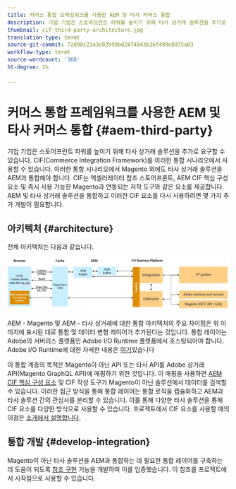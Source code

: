 ```yaml
---
title: 커머스 통합 프레임워크를 사용한 AEM 및 타사 커머스 통합
description: 기업 기업은 스토어프런트 파워를 높이기 위해 타사 상거래 솔루션을 추가로 요구할 수 있습니다. 이러한 통합 시나리오에서 CIF(Commerce Integration Framework)를 사용하여 I/O 런타임을 사용하여 타사 상거래 솔루션을 Adobe Experience Manager에 연결할 수 있습니다.
thumbnail: cif-third-party-architecture.jpg
translation-type: tm+mt
source-git-commit: 72d98c21a3c02b98bd2474843b36f499e8d75a03
workflow-type: tm+mt
source-wordcount: '368'
ht-degree: 1%

---
```



# 커머스 통합 프레임워크를 사용한 AEM 및 타사 커머스 통합 {#aem-third-party}

기업 기업은 스토어프런트 파워를 높이기 위해 타사 상거래 솔루션을 추가로 요구할 수 있습니다. CIF(Commerce Integration Framework)를 이러한 통합 시나리오에서 사용할 수 있습니다. 이러한 통합 시나리오에서 Magento 외에도 타사 상거래 솔루션을 AEM과 통합해야 합니다. CIF는 액셀러레이터 참조 스토어프론트, AEM CIF 핵심 구성 요소 및 즉시 사용 가능한 Magento과 연동되는 저작 도구와 같은 요소를 제공합니다. AEM 및 타사 상거래 솔루션을 통합하고 이러한 CIF 요소를 다시 사용하려면 몇 가지 추가 개발이 필요합니다.

## 아키텍처 {#architecture}

전체 아키텍처는 다음과 같습니다.

![AEM Magento이 아닌 타사 아키텍처 개요](/help/commerce-cloud/assets/AEM_nonMagento_Architecture.JPG)

AEM - Magento 및 AEM - 타사 상거래에 대한 통합 아키텍처의 주요 차이점은 위 이미지에 표시된 대로 통합 및 데이터 변형 레이어가 추가된다는 것입니다. 통합 레이어는 Adobe의 서버리스 플랫폼인 Adobe I/O Runtime 플랫폼에서 호스팅되어야 합니다. Adobe I/O Runtime에 대한 자세한 내용은 [여기](https://www.adobe.io/apis/experienceplatform/runtime.html)있습니다

이 통합 계층의 목적은 Magento이 아닌 API 또는 타사 API를 Adobe 상거래 API(Magento GraphQL API)에 매핑하기 위한 것입니다. 이 매핑을 사용하면 [AEM CIF 핵심 구성 요소](https://github.com/adobe/aem-core-cif-components) 및 CIF 작성 도구가 Magento이 아닌 솔루션에서 데이터를 검색할 수 있습니다. 이러한 접근 방식을 통해 통합 레이어는 통합 로직을 캡슐화하고 AEM과 타사 솔루션 간의 관심사를 분리할 수 있습니다. 이를 통해 다양한 타사 솔루션을 통해 CIF 요소를 다양한 방식으로 사용할 수 있습니다. 프로젝트에서 CIF 요소를 사용할 때의 이점은 [소개에서 설명합니다](/help/commerce-cloud/overview.md).

## 통합 개발 {#develop-integration}

Magento이 아닌 타사 솔루션을 AEM과 통합하는 데 필요한 통합 레이어를 구축하는 데 도움이 되도록 [참조 구현](https://github.com/adobe/commerce-cif-graphql-integration-reference) 기능을 개발하여 이를 입증했습니다. 이 참조를 프로젝트에서 시작점으로 사용할 수 있습니다.
